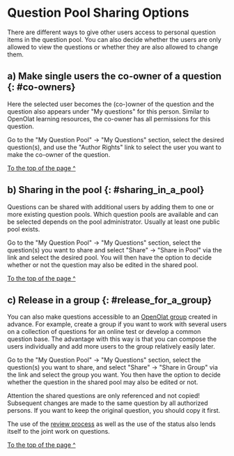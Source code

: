 # Question Pool Sharing Options

There are different ways to give other users access to personal question items in the question pool. You can also decide whether the users are only allowed to view the questions or whether they are also allowed to change them.

## a) Make single users the co-owner of a question {: #co-owners}

Here the selected user becomes the (co-)owner of the question and the question also appears under "My questions" for this person. Similar to OpenOlat learning resources, the co-owner has all permissions for this question.

Go to the "My Question Pool" → "My Questions" section, select the desired question(s), and use the "Author Rights" link to select the user you want to make the co-owner of the question.

[To the top of the page ^](#question_bank_sharing_options)

## b) Sharing in the pool {: #sharing_in_a_pool}

Questions can be shared with additional users by adding them to one or more existing question pools. Which question pools are available and can be selected depends on the pool administrator. Usually at least one public pool exists.

Go to the "My Question Pool" → "My Questions" section, select the question(s) you want to share and select "Share" → "Share in Pool" via the link and select the desired pool. You will then have the option to decide whether or not the question may also be edited in the shared pool.

[To the top of the page ^](#question_bank_sharing_options)


## c) Release in a group {: #release_for_a_group}

You can also make questions accessible to an [OpenOlat group](../groups/index.md) created in advance. For example, create a group if you want to work with several users on a collection of questions for an online test or develop a common question base. The advantage with this way is that you can compose the users individually and add more users to the group relatively easily later.

Go to the "My Question Pool" → "My Questions" section, select the question(s) you want to share, and select "Share" → "Share in Group" via the link and select the group you want. You then have the option to decide whether the question in the shared pool may also be edited or not.

Attention the shared questions are only referenced and not copied! Subsequent changes are made to the same question by all authorized persons. If you want to keep the original question, you should copy it first.

The use of the [review process](Question_Bank_Review_Process.md) as well as the use of the status also lends itself to the joint work on questions.

[To the top of the page ^](#question_bank_sharing_options)

